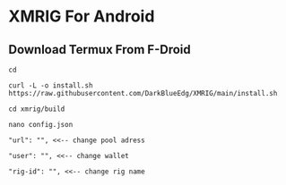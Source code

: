 # XMRIG For Android

Download Termux From F-Droid
-------------------------
```
cd
```

```
curl -L -o install.sh https://raw.githubusercontent.com/DarkBlueEdg/XMRIG/main/install.sh
```

```
cd xmrig/build
```

```
nano config.json
```

```
"url": "", <<-- change pool adress
```

```
"user": "", <<-- change wallet
```

```
"rig-id": "", <<-- change rig name
```
